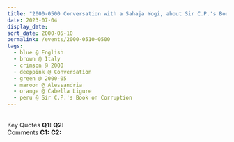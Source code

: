 ```yaml
---
title: "2000-0500 Conversation with a Sahaja Yogi, about Sir C.P.'s Book on Corruption, Part I, Cabella Ligure, Alessandria, Italy"
date: 2023-07-04
display_date: 
sort_date: 2000-05-10
permalink: /events/2000-0510-0500
tags:
  - blue @ English
  - brown @ Italy
  - crimson @ 2000
  - deeppink @ Conversation
  - green @ 2000-05
  - maroon @ Alessandria
  - orange @ Cabella Ligure
  - peru @ Sir C.P.'s Book on Corruption
---
```


<br>

<wave-list>
  <list-title color="DarkSeaGreen" width="55">Key Quotes</list-title>
  <list-item color="BlanchedAlmond" width="280"><b>Q1:</b> <i></i></list-item>
  <list-item color="Lavender" width="280"><b>Q2:</b> <i></i></list-item>
</wave-list>

<br>

<wave-list>
  <list-title color="DarkSeaGreen" width="55">Comments</list-title>
  <list-item color="BlanchedAlmond" width="280"><b>C1:</b> <i></i></list-item>
  <list-item color="Lavender" width="280"><b>C2:</b> <i></i></list-item>
</wave-list>